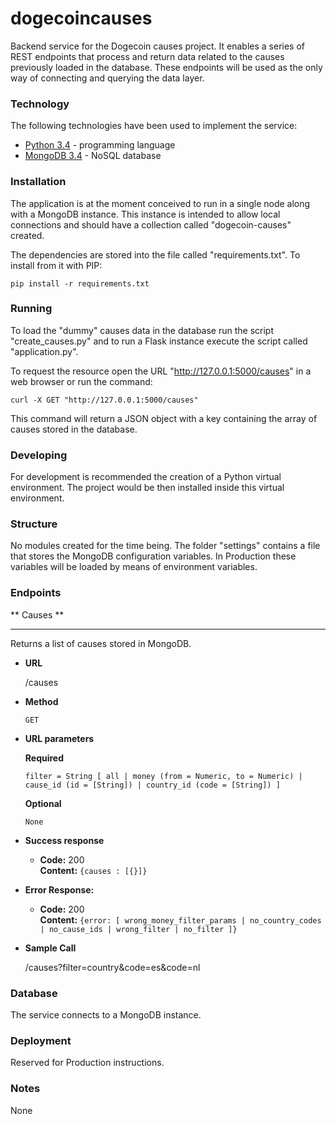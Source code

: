 # dogecoincauses

Backend service for the Dogecoin causes project. It enables a series of REST endpoints that process and return data related to the causes previously loaded in the database. These endpoints will be used as the only way of connecting and querying the data layer.

### Technology

The following technologies have been used to implement the service:

* [Python 3.4](https://www.python.org/) - programming language
* [MongoDB 3.4](https://www.mongodb.com/) - NoSQL database

### Installation

The application is at the moment conceived to run in a single node along with a MongoDB instance. This instance is intended to allow local connections and should have a collection called "dogecoin-causes" created.

The dependencies are stored into the file called "requirements.txt". To install from it with PIP:

```
pip install -r requirements.txt
```

### Running

To load the "dummy" causes data in the database run the script "create_causes.py" and to run a Flask instance execute the script called "application.py".

To request the resource open the URL "http://127.0.0.1:5000/causes" in a web browser or run the command:

```
curl -X GET "http://127.0.0.1:5000/causes"
```

This command will return a JSON object with a key containing the array of causes stored in the database.

### Developing

For development is recommended the creation of a Python virtual environment. The project would be then installed inside this virtual environment.

### Structure

No modules created for the time being. The folder "settings" contains a file that stores the MongoDB configuration variables. In Production these variables will be loaded by means of environment variables.

### Endpoints

** Causes **

----

Returns a list of causes stored in MongoDB.

* **URL**

  /causes

* **Method**
  
  `GET`

* **URL parameters**

  **Required**
 
  `filter = String [ all | money (from = Numeric, to = Numeric) | cause_id (id = [String]) | country_id (code = [String]) ]`

  **Optional**
 
  `None`

* **Success response**
  
  * **Code:** 200<br />
    **Content:** `{causes : [{}]}`
 
* **Error Response:**

  * **Code:** 200<br />
    **Content:** `{error: [ wrong_money_filter_params | no_country_codes | no_cause_ids | wrong_filter | no_filter ]}`

* **Sample Call**

  /causes?filter=country&code=es&code=nl

### Database

The service connects to a MongoDB instance.

### Deployment

Reserved for Production instructions.

### Notes

None
